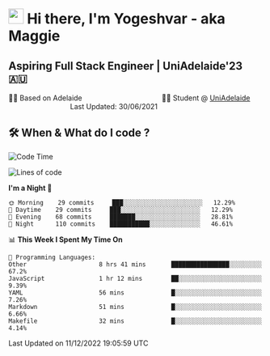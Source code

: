 <h1><img src="https://emojis.slackmojis.com/emojis/images/1531849430/4246/blob-sunglasses.gif?1531849430" width="30"/> Hi there, I'm Yogeshvar - aka Maggie</h1>

## Aspiring Full Stack Engineer | UniAdelaide'23 🇦🇺  
🏂🏻  Based on Adelaide &nbsp;&nbsp;&nbsp;&nbsp;&nbsp;&nbsp;&nbsp;&nbsp;&nbsp;&nbsp;&nbsp;&nbsp;&nbsp;&nbsp;&nbsp;&nbsp;&nbsp;&nbsp;&nbsp;&nbsp;&nbsp;&nbsp;&nbsp;&nbsp;&nbsp;&nbsp;&nbsp;&nbsp;&nbsp;&nbsp;&nbsp;&nbsp;&nbsp;&nbsp;&nbsp;&nbsp;&nbsp;&nbsp;&nbsp;👨‍💻 Student @ [UniAdelaide](https://www.adelaide.edu.au)   &nbsp;&nbsp;&nbsp;&nbsp;&nbsp;&nbsp;&nbsp;&nbsp;&nbsp;&nbsp;&nbsp;&nbsp;&nbsp;&nbsp;&nbsp;&nbsp;&nbsp;&nbsp;&nbsp;&nbsp;&nbsp;&nbsp;&nbsp;&nbsp;&nbsp;&nbsp;&nbsp;&nbsp;&nbsp;&nbsp;&nbsp;Last Updated: 30/06/2021

## 🛠 When & What do I code ?  

<!--START_SECTION:waka-->
![Code Time](http://img.shields.io/badge/Code%20Time-1%2C868%20hrs-blue)

![Lines of code](https://img.shields.io/badge/From%20Hello%20World%20I%27ve%20Written-2%20Million%20lines%20of%20code-blue)

**I'm a Night 🦉** 

```text
🌞 Morning    29 commits     ███░░░░░░░░░░░░░░░░░░░░░░   12.29% 
🌆 Daytime    29 commits     ███░░░░░░░░░░░░░░░░░░░░░░   12.29% 
🌃 Evening    68 commits     ███████░░░░░░░░░░░░░░░░░░   28.81% 
🌙 Night      110 commits    ███████████░░░░░░░░░░░░░░   46.61%

```


📊 **This Week I Spent My Time On** 

```text
💬 Programming Languages: 
Other                    8 hrs 41 mins       ████████████████░░░░░░░░░   67.2% 
JavaScript               1 hr 12 mins        ██░░░░░░░░░░░░░░░░░░░░░░░   9.39% 
YAML                     56 mins             █░░░░░░░░░░░░░░░░░░░░░░░░   7.26% 
Markdown                 51 mins             █░░░░░░░░░░░░░░░░░░░░░░░░   6.66% 
Makefile                 32 mins             █░░░░░░░░░░░░░░░░░░░░░░░░   4.14%

```


 Last Updated on 11/12/2022 19:05:59 UTC
<!--END_SECTION:waka-->
